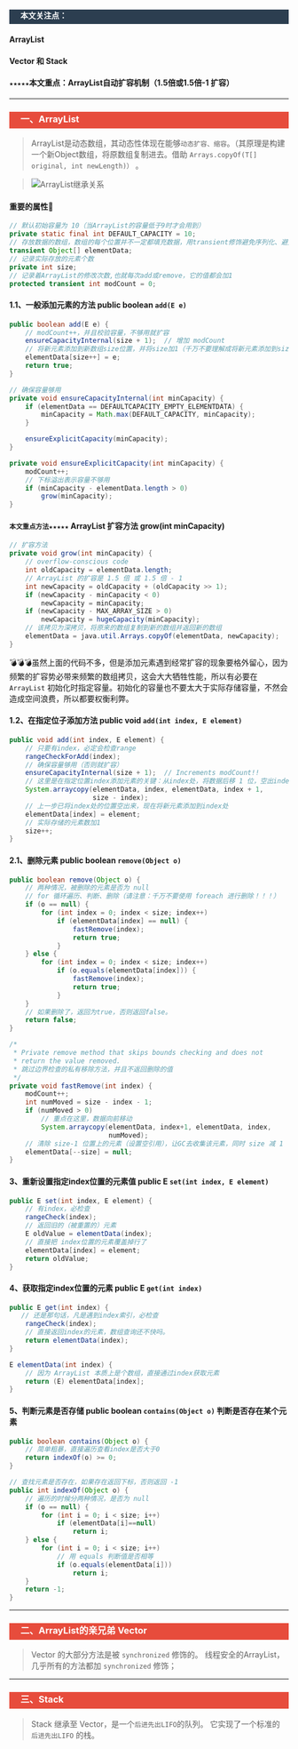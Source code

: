 <h4 style="padding-bottom:6px; padding-left:20px; color:#ffffff; background-color:#2C3E50;">本文关注点：</h4>

#### **ArrayList**
#### **Vector** 和 **Stack**
#### `★★★★★`本文重点：ArrayList自动扩容机制（**1.5倍或1.5倍-1** 扩容）

***
<h3 style="padding-bottom:6px; padding-left:20px; color:#ffffff; background-color:#E74C3C;">一、ArrayList</h3>

> ArrayList是动态数组，其动态性体现在能够`动态扩容、缩容`。（其原理是构建一个新Object数组，将原数组复制进去。借助 `Arrays.copyOf(T[] original, int newLength)）` 。

> ![ArrayList继承关系](https://i.loli.net/2018/12/09/5c0cbffb79b69.png)

####  重要的属性:ledger:
```java
// 默认初始容量为 10（当ArrayList的容量低于9时才会用到）
private static final int DEFAULT_CAPACITY = 10;
// 存放数据的数组，数组的每个位置并不一定都填充数据，用transient修饰避免序列化、避免浪费资源
transient Object[] elementData;
// 记录实际存放的元素个数
private int size;
// 记录着ArrayList的修改次数,也就每次add或remove，它的值都会加1
protected transient int modCount = 0;
```

#### 1.1、一般添加元素的方法 public boolean `add(E e)`
```java
public boolean add(E e) {
    // modCount++，并且校验容量，不够用就扩容
    ensureCapacityInternal(size + 1);  // 增加 modCount
    // 将新元素添加到新数组size位置，并将size加1（千万不要理解成将新元素添加到size+1的位置）
    elementData[size++] = e;
    return true;
}

// 确保容量够用
private void ensureCapacityInternal(int minCapacity) {
    if (elementData == DEFAULTCAPACITY_EMPTY_ELEMENTDATA) {
        minCapacity = Math.max(DEFAULT_CAPACITY, minCapacity);
    }

    ensureExplicitCapacity(minCapacity);
}

private void ensureExplicitCapacity(int minCapacity) {
    modCount++;
    // 下标溢出表示容量不够用
    if (minCapacity - elementData.length > 0)
        grow(minCapacity);
}

```
#### `本文重点方法★★★★★` ArrayList 扩容方法 grow(int minCapacity)
```java
// 扩容方法
private void grow(int minCapacity) {
    // overflow-conscious code
    int oldCapacity = elementData.length;
    // ArrayList 的扩容是 1.5 倍 或 1.5 倍 - 1 
    int newCapacity = oldCapacity + (oldCapacity >> 1);
    if (newCapacity - minCapacity < 0)
        newCapacity = minCapacity;
    if (newCapacity - MAX_ARRAY_SIZE > 0)
        newCapacity = hugeCapacity(minCapacity);
    // 该拷贝为深拷贝，将原来的数组复制到新的数组并返回新的数组
    elementData = java.util.Arrays.copyOf(elementData, newCapacity);
}
```

:bomb::bomb::bomb:虽然上面的代码不多，但是添加元素遇到经常扩容的现象要格外留心，因为频繁的扩容势必带来频繁的数组拷贝，这会大大牺牲性能，所以有必要在 `ArrayList` 初始化时指定容量。初始化的容量也不要太大于实际存储容量，不然会造成空间浪费，所以都要权衡利弊。

#### 1.2、在指定位子添加方法 public void `add(int index, E element)`

```java
public void add(int index, E element) {
    // 只要有index，必定会检查range
    rangeCheckForAdd(index);
    // 确保容量够用（否则就扩容）
    ensureCapacityInternal(size + 1);  // Increments modCount!!
    // 这里是在指定位置index添加元素的关键：从index处，将数据后移 1 位，空出index处给新元素用
    System.arraycopy(elementData, index, elementData, index + 1,
                     size - index);
    // 上一步已将index处的位置空出来，现在将新元素添加到index处
    elementData[index] = element;
    // 实际存储的元素数加1
    size++;
}
```

#### 2.1、删除元素 public boolean `remove(Object o)`
```java
public boolean remove(Object o) {
    // 两种情况，被删除的元素是否为 null
    // for 循环遍历、判断、删除（请注意：千万不要使用 foreach 进行删除！！！）
    if (o == null) {
        for (int index = 0; index < size; index++)
            if (elementData[index] == null) {
                fastRemove(index);
                return true;
            }
    } else {
        for (int index = 0; index < size; index++)
            if (o.equals(elementData[index])) {
                fastRemove(index);
                return true;
            }
    }
    // 如果删除了，返回为true，否则返回false。
    return false;
}

/*
 * Private remove method that skips bounds checking and does not
 * return the value removed.
 * 跳过边界检查的私有移除方法，并且不返回删除的值
 */
private void fastRemove(int index) {
    modCount++;
    int numMoved = size - index - 1;
    if (numMoved > 0)
        // 重点在这里，数据向前移动
        System.arraycopy(elementData, index+1, elementData, index,
                         numMoved);
    // 清除 size-1 位置上的元素（设置空引用），让GC去收集该元素，同时 size 减 1
    elementData[--size] = null; 
}
```

#### 3、重新设置指定index位置的元素值 public E `set(int index, E element)`
```java
public E set(int index, E element) {
    // 有index，必检查
    rangeCheck(index);
    // 返回旧的（被重置的）元素
    E oldValue = elementData(index);
    // 直接把 index位置的元素覆盖掉行了
    elementData[index] = element;
    return oldValue;
}
```

#### 4、获取指定index位置的元素 public E `get(int index)` 
```java
public E get(int index) {
   // 还是那句话，凡是遇到index索引，必检查
    rangeCheck(index);
    // 直接返回index的元素，数组查询还不快吗。
    return elementData(index);
}

E elementData(int index) {
    // 因为 ArrayList 本质上是个数组，直接通过index获取元素
    return (E) elementData[index];
}
```

#### 5、判断元素是否存储 public boolean `contains(Object o)` 判断是否存在某个元素
```java
public boolean contains(Object o) {
    // 简单粗暴，直接遍历查看index是否大于0
    return indexOf(o) >= 0;
}

// 查找元素是否存在，如果存在返回下标，否则返回 -1
public int indexOf(Object o) {
    // 遍历的时候分两种情况，是否为 null
    if (o == null) {
        for (int i = 0; i < size; i++)
            if (elementData[i]==null)
                return i;
    } else {
        for (int i = 0; i < size; i++)
            // 用 equals 判断值是否相等
            if (o.equals(elementData[i]))
                return i;
    }
    return -1;
}
```

***
<h3 style="padding-bottom:6px; padding-left:20px; color:#ffffff; background-color:#E74C3C;">二、ArrayList的亲兄弟 Vector</h3>

> Vector 的大部分方法是被 `synchronized` 修饰的。
线程安全的ArrayList，几乎所有的方法都加 `synchronized` 修饰；

***
<h3 style="padding-bottom:6px; padding-left:20px; color:#ffffff; background-color:#E74C3C;">三、Stack</h3>

> Stack 继承至 Vector，是一个`后进先出LIFO`的队列。
它实现了一个标准的 `后进先出LIFO` 的栈。